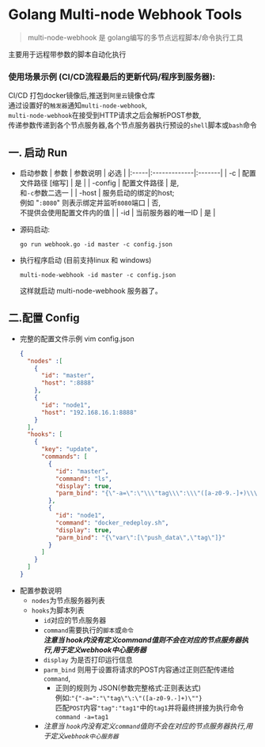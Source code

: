 Golang Multi-node Webhook Tools
===
>multi-node-webhook 是 golang编写的多节点远程脚本/命令执行工具

主要用于远程带参数的脚本自动化执行

### 使用场景示例 (CI/CD流程最后的更新代码/程序到服务器):

CI/CD 打包docker镜像后,推送到`阿里云`镜像仓库\
通过设置好的`触发器`通知`multi-node-webhook`,\
`multi-node-webhook`在接受到HTTP请求之后会解析POST参数,\
传递参数传递到各个节点服务器,各个节点服务器执行预设的`shell`脚本或`bash`命令



一. 启动 Run
---

+ 启动参数
  | 参数  | 参数说明      | 必选    |
  |:-----|:-------------|:-------|
  | -c  | 配置文件路径 [缩写] | 是  |
  | -config | 配置文件路径 | 是,<br/> 和`-c`参数二选一    |
  | -host | 服务启动的绑定的host; <br/> 例如 "`:8080`" 则表示绑定并监听`8080`端口 | 否,<br/> 不提供会使用配置文件内的值 |
  | -id | 当前服务器的唯一ID | 是 |


+ 源码启动:
    ```
    go run webhook.go -id master -c config.json
    ```

+ 执行程序启动 (目前支持linux 和 windows)
    ```
    multi-node-webhook -id master -c config.json
    ```
  这样就启动 multi-node-webhook 服务器了。


二.配置 Config
---
- 完整的配置文件示例
  vim config.json
  ```json
  {
    "nodes" :[
      {
        "id": "master",
        "host": ":8888"
      },
      {
        "id": "node1",
        "host": "192.168.16.1:8888"
      }
    ],
    "hooks": [
      {
        "key": "update",
        "commands": [
          {
            "id": "master",
            "command": "ls",
            "display": true,
            "parm_bind": "{\"-a=\":\"\\\"tag\\\":\\\"([a-z0-9.-]+)\\\"\"}"
          },
          {
            "id": "node1",
            "command": "docker_redeploy.sh",
            "display": true,
            "parm_bind": "{\"var\":[\"push_data\",\"tag\"]}"
          }
        ]
      }
    ]
  }
  ```
- 配置参数说明
  - `nodes`为节点服务器列表
  - `hooks`为脚本列表
    - `id`对应的节点服务器
    - `command`需要执行的`脚本`或`命令`<br>***注意当 hook内没有定义command值则不会在对应的节点服务器执行,用于定义webhook中心服务器***
    - `display` 为是否打印运行信息
    - `parm_bind` 则用于设置将请求的POST内容通过正则匹配传递给`command`,
      - 正则的规则为 JSON(参数完整格式:正则表达式)<br>
      例如:```"{"-a=":"\"tag\"\:\"([a-z0-9.-]+)\""}```<br>
      匹配`POST`内容`"tag":"tag1"`中的`tag1`并将最终拼接为执行命令`command -a=tag1`
     - *注意当 `hook`内没有定义`command`值则不会在对应的节点服务器执行,用于定义`webhook中心服务器`* 

